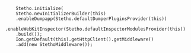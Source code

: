         Stetho.initialize(
        Stetho.newInitializerBuilder(this)
        .enableDumpapp(Stetho.defaultDumperPluginsProvider(this))
        .enableWebKitInspector(Stetho.defaultInspectorModulesProvider(this))
        .build());
        Ion.getDefault(this).getHttpClient().getMiddleware()
        .add(new StethoMiddleware());